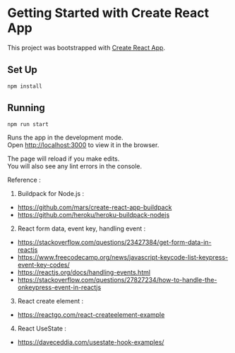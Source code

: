 # Getting Started with Create React App

This project was bootstrapped with [Create React App](https://github.com/facebook/create-react-app).

## Set Up

`npm install`

## Running

`npm run start`

Runs the app in the development mode.\
Open [http://localhost:3000](http://localhost:3000) to view it in the browser.

The page will reload if you make edits.\
You will also see any lint errors in the console.

Reference :

1. Buildpack for Node.js : 
- https://github.com/mars/create-react-app-buildpack
- https://github.com/heroku/heroku-buildpack-nodejs

2. React form data, event key, handling event :
- https://stackoverflow.com/questions/23427384/get-form-data-in-reactjs
- https://www.freecodecamp.org/news/javascript-keycode-list-keypress-event-key-codes/
- https://reactjs.org/docs/handling-events.html
- https://stackoverflow.com/questions/27827234/how-to-handle-the-onkeypress-event-in-reactjs

3. React create element :
- https://reactgo.com/react-createelement-example

4. React UseState :
- https://daveceddia.com/usestate-hook-examples/
